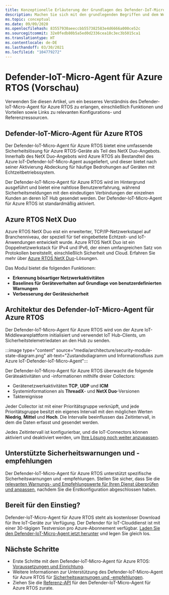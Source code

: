 ```yaml
---
title: Konzeptionelle Erläuterung der Grundlagen des Defender-IoT-Micro-Agent für Azure RTOS
description: Machen Sie sich mit den grundlegenden Begriffen und dem Workflow für den Defender-IoT-Micro-Agent für Azure RTOS vertraut.
ms.topic: conceptual
ms.date: 09/09/2020
ms.openlocfilehash: 83557930aeeccbb557382583e4d6666a000ce52c
ms.sourcegitcommit: 32e0fedb80b5a5ed0d2336cea18c3ec3b5015ca1
ms.translationtype: HT
ms.contentlocale: de-DE
ms.lasthandoff: 03/30/2021
ms.locfileid: "104779272"
---
```

# <a name="defender-iot-micro-agent-for-azure-rtos-preview"></a>Defender-IoT-Micro-Agent für Azure RTOS (Vorschau)

Verwenden Sie diesen Artikel, um ein besseres Verständnis des Defender-IoT-Micro-Agent für Azure RTOS zu erlangen, einschließlich Funktionen und Vorteilen sowie Links zu relevanten Konfigurations- und Referenzressourcen. 

## <a name="azure-rtos-iot-defender-iot-micro-agent"></a>Defender-IoT-Micro-Agent für Azure RTOS

Der Defender-IoT-Micro-Agent für Azure RTOS bietet eine umfassende Sicherheitslösung für Azure RTOS-Geräte als Teil des NetX Duo-Angebots. Innerhalb des NetX Duo-Angebots wird Azure RTOS als Bestandteil des Azure IoT-Defender-IoT-Micro-Agent ausgeliefert, und dieser bietet nach seiner Aktivierung Abdeckung für häufige Bedrohungen auf Geräten mit Echtzeitbetriebssystem. 

Der Defender-IoT-Micro-Agent für Azure RTOS wird im Hintergrund ausgeführt und bietet eine nahtlose Benutzererfahrung, während Sicherheitsmeldungen mit den eindeutigen Verbindungen der einzelnen Kunden an deren IoT Hub gesendet werden. Der Defender-IoT-Micro-Agent für Azure RTOS ist standardmäßig aktiviert.  

## <a name="azure-rtos-netx-duo"></a>Azure RTOS NetX Duo

Azure RTOS NetX Duo eist ein erweiterter, TCP/IP-Netzwerkstapel auf Branchenniveau, der speziell für tief eingebettete Echtzeit- und IoT-Anwendungen entwickelt wurde. Azure RTOS NetX Duo ist ein Doppelnetzwerkstack für IPv4 und IPv6, der einen umfangreichen Satz von Protokollen bereitstellt, einschließlich Sicherheit und Cloud. Erfahren Sie mehr über [Azure RTOS NetX Duo](/azure/rtos/netx-duo/)-Lösungen.

Das Modul bietet die folgenden Funktionen:

- **Erkennung bösartiger Netzwerkaktivitäten**
- **Baselines für Geräteverhalten auf Grundlage von benutzerdefinierten Warnungen**
- **Verbesserung der Gerätesicherheit**

## <a name="defender-iot-micro-agent-for-azure-rtos-architecture"></a>Architektur des Defender-IoT-Micro-Agent für Azure RTOS

Der Defender-IoT-Micro-Agent für Azure RTOS wird von der Azure IoT-Middlewareplattform initialisiert und verwendet IoT Hub-Clients, um Sicherheitstelemetriedaten an den Hub zu senden.

:::image type="content" source="media/architecture/security-module-state-diagram.png" alt-text="Zustandsdiagramm und Informationsfluss zum Azure IoT-Defender-IoT-Micro-Agent":::

Der Defender-IoT-Micro-Agent für Azure RTOS überwacht die folgende Geräteaktivitäten und -informationen mithilfe dreier Collectors:
- Gerätenetzwerkaktivitäten **TCP**, **UDP** und **ICM**
- Systeminformationen als **ThreadX**- und **NetX Duo**-Versionen
- Taktereignisse

Jeder Collector ist mit einer Prioritätsgruppe verknüpft, und jede Prioritätsgruppe besitzt ein eigenes Intervall mit den möglichen Werten **Niedrig**, **Mittel** und **Hoch**. Die Intervalle beeinflussen das Zeitintervall, in dem die Daten erfasst und gesendet werden.

Jedes Zeitintervall ist konfigurierbar, und die IoT-Connectors können aktiviert und deaktiviert werden, um [Ihre Lösung noch weiter anzupassen](how-to-azure-rtos-security-module.md). 

## <a name="supported-security-alerts-and-recommendations"></a>Unterstützte Sicherheitswarnungen und -empfehlungen

Der Defender-IoT-Micro-Agent für Azure RTOS unterstützt spezifische Sicherheitswarnungen und -empfehlungen. Stellen Sie sicher, dass Sie die [relevanten Warnungs- und Empfehlungswerte für Ihren Dienst überprüfen und anpassen](concept-rtos-security-alerts-recommendations.md), nachdem Sie die Erstkonfiguration abgeschlossen haben.

## <a name="ready-to-begin"></a>Bereit für den Einstieg?

Defender-IoT-Micro-Agent für Azure RTOS steht als kostenloser Download für Ihre IoT-Geräte zur Verfügung. Der Defender für IoT-Clouddienst ist mit einer 30-tägigen Testversion pro Azure-Abonnement verfügbar. [Laden Sie den Defender-IoT-Micro-Agent jetzt herunter](https://github.com/azure-rtos/azure-iot-preview/releases) und legen Sie gleich los. 

## <a name="next-steps"></a>Nächste Schritte

- Erste Schritte mit dem Defender-IoT-Micro-Agent für Azure RTOS: [Voraussetzungen und Einrichtung](quickstart-azure-rtos-security-module.md).
- Weitere Informationen zur Unterstützung des Defender-IoT-Micro-Agent für Azure RTOS für [Sicherheitswarnungen und -empfehlungen](concept-rtos-security-alerts-recommendations.md). 
- Ziehen Sie die [Referenz-API](azure-rtos-security-module-api.md) für den Defender-IoT-Micro-Agent für Azure RTOS zurate.